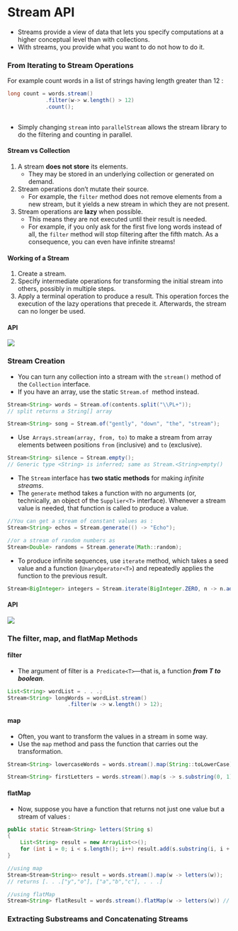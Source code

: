 # Stream API
- Streams provide a view of data that lets you specify computations at a higher conceptual level than with collections.
- With streams, you provide what you want to do not how to do it.
### From Iterating to Stream Operations

For example count words in a list of strings having length greater than 12 :
```Java
long count = words.stream()
			.filter(w-> w.length() > 12)
			.count();
			 
```
- Simply changing `stream` into `parallelStream` allows the stream library to do the filtering and counting in parallel.
#### Stream vs Collection
1. A stream **does not store** its elements. 
	- They may be stored in an underlying collection or generated on demand.
2. Stream operations don’t mutate their source. 
	- For example, the `filter` method does not remove elements from a new stream, but it yields a new stream in which they are not present.
3. Stream operations are **lazy** when possible. 
	- This means they are not executed until their result is needed. 
	- For example, if you only ask for the first five long words instead of all, the `filter` method will stop filtering after the fifth match. As a consequence, you can even have infinite streams!
#### Working of a Stream
1. Create a stream.
2. Specify intermediate operations for transforming the initial stream into others, possibly in multiple steps.
3. Apply a terminal operation to produce a result. This operation forces the execution of the lazy operations that precede it. Afterwards, the stream can no longer be used.
#### API
![](Pasted_image_20230813190852.png)

### Stream Creation
- You can turn any collection into a stream with the `stream()` method of the `Collection` interface.
- If you have an array, use the static `Stream.of `method instead.
```Java
Stream<String> words = Stream.of(contents.split("\\PL+")); 
// split returns a String[] array

Stream<String> song = Stream.of("gently", "down", "the", "stream");
```
- Use` Arrays.stream(array, from, to)` to make a stream from array elements between positions `from` (inclusive) and `to` (exclusive).
```Java
Stream<String> silence = Stream.empty(); 
// Generic type <String> is inferred; same as Stream.<String>empty()
```

- The `Stream` interface has **two static methods** for making *infinite streams*.
- The `generate` method takes a function with no arguments (or, technically, an object of the `Supplier<T>` interface). Whenever a stream value is needed, that function is called to produce a value. 
```Java
//You can get a stream of constant values as :
Stream<String> echos = Stream.generate(() -> "Echo");

//or a stream of random numbers as
Stream<Double> randoms = Stream.generate(Math::random);
```
- To produce infinite sequences, use `iterate` method, which takes a seed value and a function (`UnaryOperator<T>`) and repeatedly applies the function to the previous result.
```Java
Stream<BigInteger> integers = Stream.iterate(BigInteger.ZERO, n -> n.add(BigInteger.ONE));
```

#### API
![](Pasted_image_20230813192023.png)

### The filter, map, and flatMap Methods
#### filter
- The argument of filter is a` Predicate<T>`—that is, a function ***from T to boolean***.
```Java
List<String> wordList = . . .; 
Stream<String> longWords = wordList.stream()
				   .filter(w -> w.length() > 12);
```
#### map
- Often, you want to transform the values in a stream in some way. 
- Use the `map` method and pass the function that carries out the transformation.
```Java
Stream<String> lowercaseWords = words.stream().map(String::toLowerCase);

Stream<String> firstLetters = words.stream().map(s -> s.substring(0, 1));
```

#### flatMap
- Now, suppose you have a function that returns not just one value but a stream of values :
```Java
public static Stream<String> letters(String s) 
{ 
	List<String> result = new ArrayList<>(); 
	for (int i = 0; i < s.length(); i++) result.add(s.substring(i, i + 1)); return result.stream(); 
}

//using map
Stream<Stream<String>> result = words.stream().map(w -> letters(w));
// returns [. . .["y","o"], ["a","b","c"], . . .]

//using flatMap
Stream<String> flatResult = words.stream().flatMap(w -> letters(w)) // Calls letters on each word and flattens the results
```

### Extracting Substreams and Concatenating Streams
